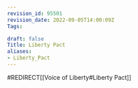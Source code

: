 ```yaml
---
revision_id: 95501
revision_date: 2022-09-05T14:00:09Z
Tags:

draft: false
Title: Liberty Pact
aliases:
- Liberty_Pact
---
```

#REDIRECT[[Voice of Liberty#Liberty Pact]]